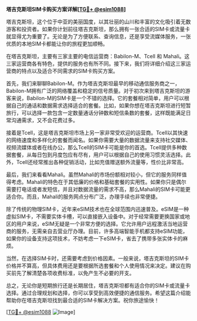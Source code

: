 **塔吉克斯坦SIM卡购买方案详解[[TG💪+ @esim1088](https://t.me/s/esim1088)]**

塔吉克斯坦，这个位于中亚的美丽国度，以其壮丽的山川和丰富的文化吸引着无数游客和投资者。如果你计划前往塔吉克斯坦，那么拥有一张合适的SIM卡或流量卡就显得尤为重要了。无论是为了方便联系、查询信息，还是享受流媒体服务，一张优质的本地SIM卡都能让你的旅程更加顺畅。

在塔吉克斯坦，主要有三家主要的电信运营商：Babilon-M、Tcell 和 Mahali。这三家运营商各有特色，提供的服务也有所不同。接下来，我们将详细介绍这三家运营商的特点以及适合不同需求的SIM卡购买方案。

首先，我们来聊聊Babilon-M。作为塔吉克斯坦最早的移动通信服务商之一，Babilon-M拥有广泛的网络覆盖和稳定的信号质量。对于初次来到塔吉克斯坦的游客来说，Babilon-M的SIM卡是一个不错的选择。它的套餐相对简单，用户可以根据自己的通话和数据需求选择适合的套餐。比如，如果你想在塔吉克斯坦进行短暂旅行，可以选择一款包含一定数量通话分钟数和短信条数的套餐，这样既能满足日常沟通需求，又不会花费过多。

接着是Tcell，这是塔吉克斯坦市场上另一家非常受欢迎的运营商。Tcell以其快速的网络速度和多样化的套餐而闻名。如果你需要大量的数据流量来支持社交媒体、视频流媒体或者在线办公，那么Tcell的SIM卡可能是你的首选。Tcell提供多种数据套餐，从每日包到月度包应有尽有，用户可以根据自己的使用习惯灵活选择。此外，Tcell还经常推出各种促销活动，比如充值赠送额外流量等，性价比非常高。

最后，我们来看看Mahali。虽然Mahali的市场份额相对较小，但它的服务同样值得考虑。Mahali的特色在于其低廉的价格和基础套餐的实用性。如果你只是偶尔需要打电话或者发短信，并且对数据流量的需求不高，那么Mahali的SIM卡可能更适合你。而且，Mahali的服务网点分布广泛，办理手续也非常便捷。

除了传统的物理SIM卡，近年来eSIM技术也在全球范围内迅速普及。eSIM是一种虚拟SIM卡，不需要实体卡槽，可以直接嵌入设备中。对于经常需要更换国家或地区的用户来说，eSIM无疑是一个非常方便的选择。它允许用户远程激活当地运营商的服务，无需亲自去营业厅办理。目前，许多高端智能手机都支持eSIM功能，如果你的设备支持这项技术，不妨考虑一下eSIM卡，省去了携带多张实体卡的麻烦。

当然，在选择SIM卡时，还需要考虑到价格因素。一般来说，塔吉克斯坦的SIM卡价格并不算高，但具体费用还是要根据所选套餐和个人使用情况来决定。建议在购买前先了解清楚各项收费标准，以免产生不必要的开支。

总之，无论你是短期旅行还是长期居住，塔吉克斯坦都有适合你的SIM卡或流量卡选择。通过合理规划和选择，你可以享受到高效便捷的通信服务。希望这篇介绍能帮助你在塔吉克斯坦找到最合适的SIM卡解决方案。祝你旅途愉快！

[[TG💪+ @esim1088](https://t.me/s/esim1088) ![Image](https://i.postimg.cc/4NQfJmqS/Snipaste-2025-05-13-00-14-12.png)]